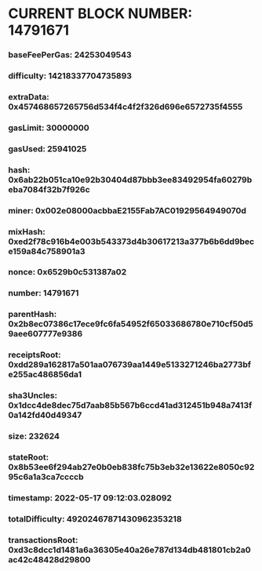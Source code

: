 # CURRENT BLOCK NUMBER: 14791671

### baseFeePerGas: 24253049543
### difficulty: 14218337704735893
### extraData: 0x457468657265756d534f4c4f2f326d696e6572735f4555
### gasLimit: 30000000
### gasUsed: 25941025
### hash: 0x6ab22b051ca10e92b30404d87bbb3ee83492954fa60279beba7084f32b7f926c
### miner: 0x002e08000acbbaE2155Fab7AC01929564949070d
### mixHash: 0xed2f78c916b4e003b543373d4b30617213a377b6b6dd9bece159a84c758901a3
### nonce: 0x6529b0c531387a02
### number: 14791671
### parentHash: 0x2b8ec07386c17ece9fc6fa54952f65033686780e710cf50d59aee607777e9386
### receiptsRoot: 0xdd289a162817a501aa076739aa1449e5133271246ba2773bfe255ac486856da1
### sha3Uncles: 0x1dcc4de8dec75d7aab85b567b6ccd41ad312451b948a7413f0a142fd40d49347
### size: 232624
### stateRoot: 0x8b53ee6f294ab27e0b0eb838fc75b3eb32e13622e8050c9295c6a1a3ca7ccccb
### timestamp: 2022-05-17 09:12:03.028092
### totalDifficulty: 49202467871430962353218
### transactionsRoot: 0xd3c8dcc1d1481a6a36305e40a26e787d134db481801cb2a0ac42c48428d29800
